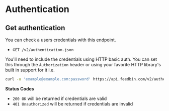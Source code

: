 Authentication
==============

Get authentication
------------------

You can check a users credentials with this endpoint.

- `GET /v2/authentication.json`

You'll need to include the credentials using HTTP basic auth. You can set this through the `Authorization` header or using your favorite HTTP library's built in support for it i.e.

```bash
curl -u 'example@example.com:password' https://api.feedbin.com/v2/authentication.json
```

**Status Codes**

- `200 OK` will be returned if credentials are valid
- `401 Unauthorized` will be returned  if credentials are invalid
